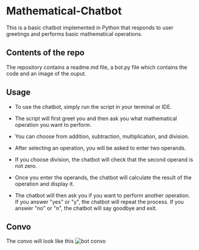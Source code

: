# Mathematical-Chatbot
This is a basic chatbot implemented in Python that responds to user greetings and performs basic mathematical operations.

## Contents of the repo
The repository contains a readme.md file, a bot.py file which contains the code and an image of the ouput.

## Usage

* To use the chatbot, simply run the script in your terminal or IDE. 
* The script will first greet you and then ask you what mathematical operation you want to perform.
* You can choose from addition, subtraction, multiplication, and division.

* After selecting an operation, you will be asked to enter two operands. 
* If you choose division, the chatbot will check that the second operand is not zero. 
* Once you enter the operands, the chatbot will calculate the result of the operation and display it.

* The chatbot will then ask you if you want to perform another operation. If you answer "yes" or "y", the chatbot will repeat the process. If you answer "no" or "n", the chatbot will say goodbye and exit.

## Convo
The convo will look like this 
![bot convo](https://user-images.githubusercontent.com/77381824/221873041-4407399e-03ef-4786-8a4b-33ec558479b1.png)

